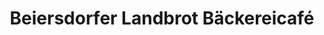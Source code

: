 ---
title: "Beiersdorfer Landbrot Bäckereicafé"
url: /coburg/beiersdorfer-landbrot-baeckereicafe-ketschengasse/
shop: Bäckerei
---